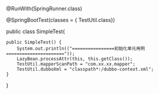 @RunWith(SpringRunner.class)

@SpringBootTest(classes = { TestUtil.class})

public class SimpleTest{

	public SimpleTest() {
		System.out.println(("================初始化单元用例======================"));
		LazyBean.processAttr(this, this.getClass());
		TestUtil.mapperScanPath = "com.xx.xx.mapper";
		TestUtil.dubboXml = "classpath*:/dubbo-context.xml";
	}
}
